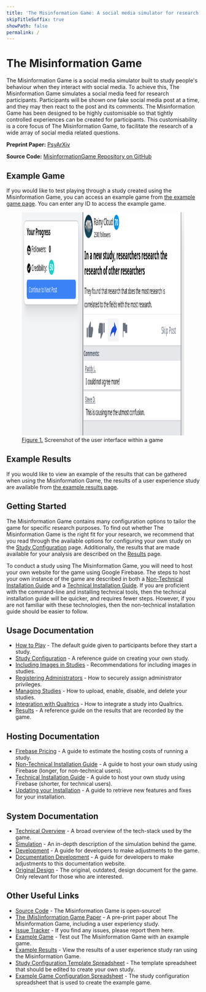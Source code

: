 ```yaml
---
title: 'The Misinformation Game: A social media simulator for research'
skipTitleSuffix: true
showPath: false
permalink: /
---
```


<h1 id="intro">
    The Misinformation Game
</h1>
The Misinformation Game is a social media simulator built to study
people's behaviour when they interact with social media. To achieve
this, The Misinformation Game simulates a social media feed for
research participants. Participants will be shown one fake social
media post at a time, and they may then react to the post and its
comments. The Misinformation Game has been designed to be highly
customisable so that tightly controlled experiences can be created
for participants. This customisability is a core focus of The
Misinformation Game, to facilitate the research of a wide array of
social media related questions.

**Preprint Paper:** [PsyArXiv](https://zpr.io/ZsV8ZBqxqsyz)

**Source Code:** [MisinformationGame Repository on GitHub](https://github.com/TheMisinformationGame/MisinformationGame)


## Example Game
If you would like to test playing through a study created using
the Misinformation Game, you can access an example game from
[the example game page](/link/ExampleGame).
You can enter any ID to access the example game.

<figure id="fig1">
    <img src="screenshots/example-game.png" alt="figure 1" height="582" />
    <figcaption><a href="#fig1">Figure 1.</a> Screenshot of the user interface within a game</figcaption>
</figure>

<p class="spacer"></p>

## Example Results
If you would like to view an example of the results that can be
gathered when using the Misinformation Game, the results of a user
experience study are available from
[the example results page](/link/ExampleResults).

## Getting Started
The Misinformation Game contains many configuration options
to tailor the game for specific research purposes. To find
out whether The Misinformation Game is the right fit for
your research, we recommend that you read through the available
options for configuring your own study on the
[Study Configuration](/StudyConfiguration) page. Additionally,
the results that are made available for your analysis are
described on the [Results](/Results) page.

To conduct a study using The Misinformation Game, you will need
to host your own website for the game using Google Firebase.
The steps to host your own instance of the game are described in both a
[Non-Technical Installation Guide](/NonTechnicalInstallation)
and a [Technical Installation Guide](/TechnicalInstallation).
If you are proficient with the command-line and
installing technical tools, then the technical
installation guide will be quicker, and requires fewer
steps. However, if you are not familiar with these
technologies, then the non-technical installation
guide should be easier to follow.

## Usage Documentation
- [How to Play](/HowToPlay) -
  The default guide given to participants before they start a study.
- [Study Configuration](/StudyConfiguration) - A reference guide on creating your own study.
- [Including Images in Studies](/Images) - Recommendations for including images in studies.
- [Registering Administrators](/Administrators) - How to securely assign administrator privileges.
- [Managing Studies](/ManagingStudies) - How to upload, enable, disable, and delete your studies.
- [Integration with Qualtrics](/QualtricsIntegration) - How to integrate a study into Qualtrics.
- [Results](/Results) - A reference guide on the results that are recorded by the game.

## Hosting Documentation
- [Firebase Pricing](/FirebasePricing) - A guide to estimate the hosting costs of running a study.
- [Non-Technical Installation Guide](/NonTechnicalInstallation) -
  A guide to host your own study using Firebase (longer, for non-technical users).
- [Technical Installation Guide](/TechnicalInstallation) -
  A guide to host your own study using Firebase (shorter, for technical users).
- [Updating your Installation](/Updating) -
  A guide to retrieve new features and fixes for your installation.

## System Documentation
- [Technical Overview](/TechnicalOverview) - A broad overview of the tech-stack used by the game.
- [Simulation](/Simulation) - An in-depth description of the simulation behind the game.
- [Development](/Development) - A guide for developers to make adjustments to the game.
- [Documentation Development](/DocsDevelopment) - A guide for developers to make adjustments
  to this documentation website.
- [Original Design](/original-design) - The original, outdated, design document for the game.
  Only relevant for those who are interested.

## Other Useful Links
- [Source Code](https://github.com/TheMisinformationGame/MisinformationGame) -
  The Misinformation Game is open-source!
- [The (Mis)information Game Paper](https://zpr.io/ZsV8ZBqxqsyz) -
  A pre-print paper about The Misinformation Game, including a user experiency study.
- [Issue Tracker](https://github.com/TheMisinformationGame/MisinformationGame/issues) -
  If you find any issues, please report them here.
- [Example Game](/link/ExampleGame) -
  Test out The Misinformation Game with an example game.
- [Example Results](/link/ExampleResults) -
  View the results of a user experience study ran using the Misinformation Game.
- [Study Configuration Template Spreadsheet](/link/StudyTemplate) -
  The template spreadsheet that should be edited to create your own study.
- [Example Game Configuration Spreadsheet](/link/ExampleStudy) -
  The study configuration spreadsheet that is used to create the example game.
